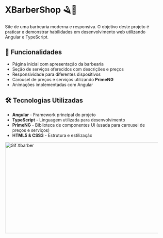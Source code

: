 # XBarberShop 🪒💈

Site de uma barbearia moderna e responsiva. O objetivo deste projeto é praticar e demonstrar habilidades em desenvolvimento web utilizando Angular e TypeScript.

## 📌 Funcionalidades

- Página inicial com apresentação da barbearia
- Seção de serviços oferecidos com descrições e preços
- Responsividade para diferentes dispositivos
- Carousel de preços e serviços utilizando **PrimeNG**
- Animações implementadas com Angular

## 🛠️ Tecnologias Utilizadas

- **Angular** - Framework principal do projeto
- **TypeScript** - Linguagem utilizada para desenvolvimento
- **PrimeNG** - Biblioteca de componentes UI (usada para carousel de preços e serviços)
- **HTML5 & CSS3** - Estrutura e estilização

<img src="./src/assets/gif/video-xbarber.gif" alt="Gif Xbarber" width="600" height="300">
